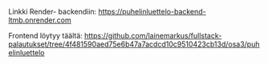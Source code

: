 Linkki Render- backendiin: https://puhelinluettelo-backend-ltmb.onrender.com

Frontend löytyy täältä: https://github.com/lainemarkus/fullstack-palautukset/tree/4f481590aed75e6b47a7acdcd10c9510423cb13d/osa3/puhelinluettelo
